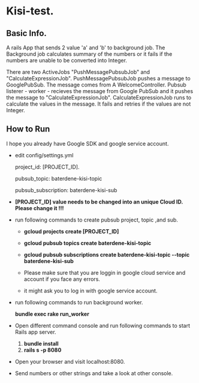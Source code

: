 
# Kisi-test.

## Basic Info.

  A rails App that sends 2 value 'a' and 'b' to background job. The Background job calculates summary of the numbers or it fails if the numbers are unable to be converted into Integer.

  There are two ActiveJobs "PushMessagePubsubJob" and "CalculateExpressionJob".
  PushMessagePubsubJob pushes a message to GooglePubSub. The message comes from A WelcomeController.
  Pubsub listerer - worker - recieves the message from Google PubSub and it pushes the message to "CalculateExpressionJob".
  CalculateExpressionJob runs to calculate the values in the message.
  It fails and retries if the values are not Integer.

## How to Run

  I hope you already have Google SDK and google service account.
  - edit config/settings.yml
  
     project_id: [PROJECT_ID].
     
     pubsub_topic: baterdene-kisi-topic
     
     pubsub_subscription: baterdene-kisi-sub
     
  - __[PROJECT_ID] value needs to be changed into an unique Cloud ID. Please change it !!!__
  
  - run following commands to create pubsub project, topic ,and sub.
  
     * __gcloud projects create [PROJECT_ID]__
     
     * __gcloud pubsub topics create baterdene-kisi-topic__
     
     * __gcloud pubsub subscriptions create baterdene-kisi-topic --topic baterdene-kisi-sub__
     
     * Please make sure that you are loggin in google cloud service and account if you face any errors.
     * it might ask you to log in with google service account. 
        
  - run following commands to run background worker.
  
     __bundle exec rake run_worker__
     
  - Open different command console and run following commands to start Rails app server.
     1. __bundle install__
     2. __rails s -p 8080__
  - Open your browser and visit localhost:8080.
  
  - Send numbers or other strings and take a look at other console. 
